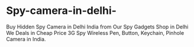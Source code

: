 # Spy-camera-in-delhi-
Buy Hidden Spy Camera in Delhi India from Our Spy Gadgets Shop in Delhi We Deals in Cheap Price 3G Spy Wireless Pen, Button, Keychain, Pinhole Camera in India.
